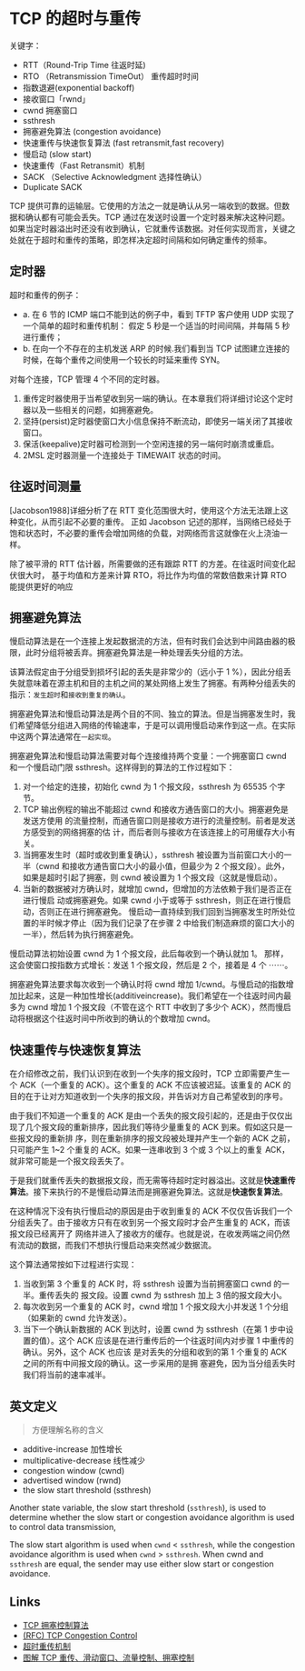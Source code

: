 # TCP 的超时与重传

关键字：

- RTT（Round-Trip Time 往返时延)
- RTO （Retransmission TimeOut） 重传超时时间
- 指数退避(exponential backoff)
- 接收窗口「rwnd」
- cwnd 拥塞窗口
- ssthresh
- 拥塞避免算法 (congestion avoidance)
- 快速重传与快速恢复算法 (fast retransmit,fast recovery)
- 慢启动 (slow start)
- 快速重传（Fast Retransmit）机制
- SACK （Selective Acknowledgment 选择性确认）
- Duplicate SACK

TCP 提供可靠的运输层。它使用的方法之一就是确认从另一端收到的数据。但数据和确认都有可能会丢失。TCP 通过在发送时设置一个定时器来解决这种问题。
如果当定时器溢出时还没有收到确认，它就重传该数据。对任何实现而言，关键之处就在于超时和重传的策略，即怎样决定超时间隔和如何确定重传的频率。

## 定时器

超时和重传的例子：

- a. 在 6 节的 ICMP 端口不能到达的例子中，看到 TFTP 客户使用 UDP 实现了一个简单的超时和重传机制：
  假定 5 秒是一个适当的时间间隔，并每隔 5 秒进行重传；
- b. 在向一个不存在的主机发送 ARP 的时候.我们看到当 TCP 试图建立连接的时候，在每个重传之间使用一个较长的时延来重传 SYN。

对每个连接，TCP 管理 4 个不同的定时器。

1. 重传定时器使用于当希望收到另一端的确认。在本章我们将详细讨论这个定时器以及一些相关的问题，如拥塞避免。
2. 坚持(persist)定时器使窗口大小信息保持不断流动，即使另一端关闭了其接收窗口。
3. 保活(keepalive)定时器可检测到一个空闲连接的另一端何时崩溃或重启。
4. 2MSL 定时器测量一个连接处于 TIMEWAIT 状态的时间。

## 往返时间测量

[Jacobson1988]详细分析了在 RTT 变化范围很大时，使用这个方法无法跟上这种变化，从而引起不必要的重传。
正如 Jacobson 记述的那样，当网络已经处于饱和状态时，不必要的重传会增加网络的负载，对网络而言这就像在火上浇油一样。

除了被平滑的 RTT 估计器，所需要做的还有跟踪 RTT 的方差。在往返时间变化起伏很大时，
基于均值和方差来计算 RTO，将比作为均值的常数倍数来计算 RTO 能提供更好的响应

## 拥塞避免算法

慢启动算法是在一个连接上发起数据流的方法，但有时我们会达到中间路由器的极限，此时分组将被丢弃。拥塞避免算法是一种处理丢失分组的方法。

该算法假定由于分组受到损坏引起的丢失是非常少的（远小于 1 %），因此分组丢失就意味着在源主机和目的主机之间的某处网络上发生了拥塞。有两种分组丢失的指示：`发生超时`和`接收到重复的确认`。

拥塞避免算法和慢启动算法是两个目的不同、独立的算法。但是当拥塞发生时，我们希望降低分组进入网络的传输速率，于是可以调用慢启动来作到这一点。在实际中这两个算法通常在`一起实现`。

拥塞避免算法和慢启动算法需要对每个连接维持两个变量：一个拥塞窗口 cwnd 和一个慢启动门限 ssthresh。这样得到的算法的工作过程如下：

1. 对一个给定的连接，初始化 cwnd 为 1 个报文段，ssthresh 为 65535 个字节。
2. TCP 输出例程的输出不能超过 cwnd 和接收方通告窗口的大小。拥塞避免是发送方使用
   的流量控制，而通告窗口则是接收方进行的流量控制。前者是发送方感受到的网络拥塞的估
   计，而后者则与接收方在该连接上的可用缓存大小有关。
3. 当拥塞发生时（超时或收到重复确认），ssthresh 被设置为当前窗口大小的一半（cwnd
   和接收方通告窗口大小的最小值，但最少为 2 个报文段）。此外，如果是超时引起了拥塞，则
   cwnd 被设置为 1 个报文段（这就是慢启动）。
4. 当新的数据被对方确认时，就增加 cwnd，但增加的方法依赖于我们是否正在进行慢启
   动或拥塞避免。如果 cwnd 小于或等于 ssthresh，则正在进行慢启动，否则正在进行拥塞避免。
   慢启动一直持续到我们回到当拥塞发生时所处位置的半时候才停止（因为我们记录了在步骤 2
   中给我们制造麻烦的窗口大小的一半），然后转为执行拥塞避免。

慢启动算法初始设置 cwnd 为 1 个报文段，此后每收到一个确认就加 1。
那样，这会使窗口按指数方式增长：发送 1 个报文段，然后是 2 个，接着是 4 个 ⋯⋯。

拥塞避免算法要求每次收到一个确认时将 cwnd 增加 1/cwnd。与慢启动的指数增加比起来，这是一种加性增长(additiveincrease)。我们希望在一个往返时间内最多为 cwnd 增加 1 个报文段（不管在这个 RTT 中收到了多少个 ACK），然而慢启动将根据这个往返时间中所收到的确认的个数增加 cwnd。

## 快速重传与快速恢复算法

在介绍修改之前，我们认识到在收到一个失序的报文段时，TCP 立即需要产生一个 ACK（一个重复的 ACK）。这个重复的 ACK 不应该被迟延。该重复的 ACK 的目的在于让对方知道收到一个失序的报文段，并告诉对方自己希望收到的序号。

由于我们不知道一个重复的 ACK 是由一个丢失的报文段引起的，还是由于仅仅出现了几个报文段的重新排序，因此我们等待少量重复的 ACK 到来。假如这只是一些报文段的重新排
序，则在重新排序的报文段被处理并产生一个新的 ACK 之前，只可能产生 1~2 个重复的 ACK。如果一连串收到 3 个或 3 个以上的重复 ACK，就非常可能是一个报文段丢失了。

于是我们就重传丢失的数据报文段，而无需等待超时定时器溢出。这就是**快速重传算法**。接下来执行的不是慢启动算法而是拥塞避免算法。这就是**快速恢复算法**。

在这种情况下没有执行慢启动的原因是由于收到重复的 ACK 不仅仅告诉我们一个分组丢失了。由于接收方只有在收到另一个报文段时才会产生重复的 ACK，而该报文段已经离开了
网络并进入了接收方的缓存。也就是说，在收发两端之间仍然有流动的数据，而我们不想执行慢启动来突然减少数据流。

这个算法通常按如下过程进行实现：

1. 当收到第 3 个重复的 ACK 时，将 ssthresh 设置为当前拥塞窗口 cwnd 的一半。重传丢失的
   报文段。设置 cwnd 为 ssthresh 加上 3 倍的报文段大小。
2. 每次收到另一个重复的 ACK 时，cwnd 增加 1 个报文段大小并发送 1 个分组（如果新的 cwnd 允许发送）。
3. 当下一个确认新数据的 ACK 到达时，设置 cwnd 为 ssthresh（在第 1 步中设置的值）。这个
   ACK 应该是在进行重传后的一个往返时间内对步骤 1 中重传的确认。另外，这个 ACK 也应该
   是对丢失的分组和收到的第 1 个重复的 ACK 之间的所有中间报文段的确认。这一步采用的是拥
   塞避免，因为当分组丢失时我们将当前的速率减半。

## 英文定义

> 方便理解名称的含义

- additive-increase 加性增长
- multiplicative-decrease 线性减少
- congestion window (cwnd)
- advertised window (rwnd)
- the slow start threshold (ssthresh)

Another state variable, the slow start threshold (`ssthresh`), is used
to determine whether the slow start or congestion avoidance algorithm
is used to control data transmission,

The slow start algorithm is used when `cwnd` < `ssthresh`, while the
congestion avoidance algorithm is used when `cwnd` > `ssthresh`. When
cwnd and `ssthresh` are equal, the sender may use either slow start or
congestion avoidance.

## Links

- [TCP 拥塞控制算法](https://zhuanlan.zhihu.com/p/59656144)
- [(RFC) TCP Congestion Control](https://datatracker.ietf.org/doc/html/rfc5681)
- [超时重传机制](https://www.cnblogs.com/-wenli/p/13080675.html)
- [图解 TCP 重传、滑动窗口、流量控制、拥塞控制](https://www.cnblogs.com/xiaolincoding/p/12732052.html)
